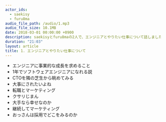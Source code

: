 ```yaml
---
actor_ids:
  - saekisy
  - furu8ma
audio_file_path: /audio/1.mp3
audio_file_size: 10.1MB
date: 2018-03-01 00:00:00 +0900
description: saekisyとfuru8maの2人で、エンジニアとやりたい仕事について話しました。
duration: "21:03"
layout: article
title: 1. エンジニアとやりたい仕事について
---
```


- エンジニアに事業的な成長を求めること
- 1年でソフトウェアエンジニアになれる説
- CTOを隣の芝生から眺めてみる
- 大事にされたいよね
- 転職とマーケティング
- クサリじまん
- 大手なら幸せなのか
- 継続してマーケティング
- おっさんは採用でどこをみるのか
